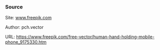 
### Source

Site: www.freepik.com

Author: pch.vector

URL: https://www.freepik.com/free-vector/human-hand-holding-mobile-phone_9175330.htm

